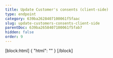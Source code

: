 ```yaml
---
title: Update Customer's consents (client-side)
type: endpoint
category: 639ba2628407100061f5faac
slug: update-customers-consents-client-side
parentDoc: 639ba2658407100061f5fab7
hidden: false
order: 9
---
```

[block:html]
{
  "html": "<style>\n.LanguagePicker-divider { \n  display: none; }\n  \n[title=\"Toggle library\"] { \n  display: none; }\n</style>"
}
[/block]